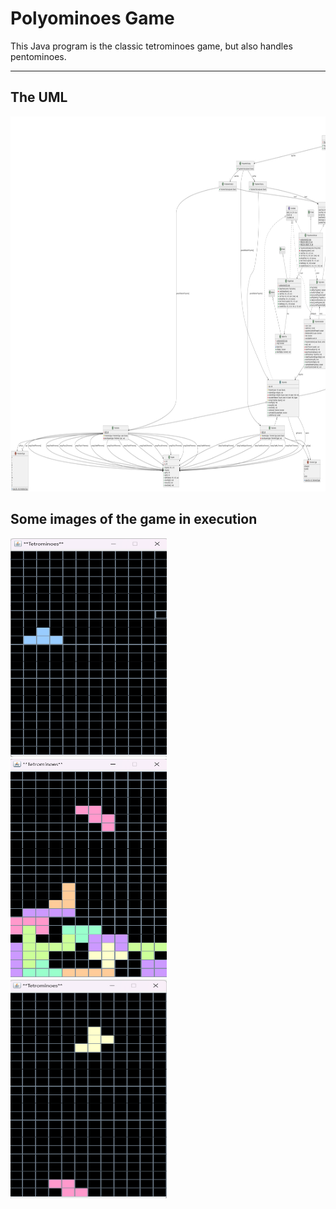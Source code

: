 # Polyominoes Game

This Java program is the classic tetrominoes game, but also handles pentominoes.

---


<p align="center">
  
  ## The UML
  
  <img src="/UML/uml.png" width="900" height="600">
<p>  
  
<p align="center">
  
  ## Some images of the game in execution
  
  <img src="/Images/1.png" width="250" height="350"><br>
  <img src="/Images/3.png" width="250" height="350"><br>
  <img src="/Images/4.png" width="250" height="350"><br>
<p>  
  




  
